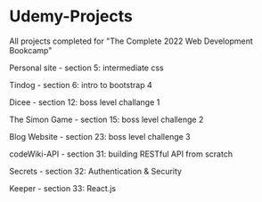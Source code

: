 # Udemy-Projects
 All projects completed for "The Complete 2022 Web Development Bookcamp"

Personal site - section 5: intermediate css

Tindog - section 6: intro to bootstrap 4

Dicee - section 12: boss level challange 1

The Simon Game - section 15: boss level challenge 2

Blog Website - section 23: boss level challenge 3

codeWiki-API - section 31: building RESTful API from scratch

Secrets - section 32: Authentication & Security

Keeper - section 33: React.js



